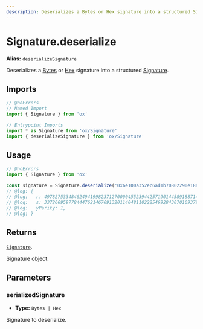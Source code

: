 ```yaml
---
description: Deserializes a Bytes or Hex signature into a structured Signature.
---
```


# Signature.deserialize

**Alias:** `deserializeSignature`

Deserializes a [Bytes](/api/bytes) or [Hex](/api/hex) signature into a structured [Signature](/api/signature#signature-1).

## Imports

```ts twoslash
// @noErrors
// Named Import
import { Signature } from 'ox'

// Entrypoint Imports
import * as Signature from 'ox/Signature'
import { deserializeSignature } from 'ox/Signature'
```

## Usage

```ts twoslash
// @noErrors
import { Signature } from 'ox'

const signature = Signature.deserialize('0x6e100a352ec6ad1b70802290e18aeed190704973570f3b8ed42cb9808e2ea6bf4a90a229a244495b41890987806fcbd2d5d23fc0dbe5f5256c2613c039d76db81c')
// @log: {
// @log:   r: 49782753348462494199823712700004552394425719014458918871452329774910450607807n,
// @log:   s: 33726695977844476214676913201140481102225469284307016937915595756355928419768n,
// @log:   yParity: 1,
// @log: }
```

## Returns

[`Signature`](/api/signature#signature-1).

Signature object.

## Parameters

### serializedSignature

- **Type:** `Bytes | Hex`

Signature to deserialize.